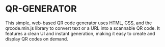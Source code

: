 # QR-GENERATOR
This simple, web-based QR code generator uses HTML, CSS, and the qrcode.min.js library to convert text or a URL into a scannable QR code. It features a clean UI and instant generation, making it easy to create and display QR codes on demand.
